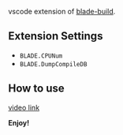 
vscode extension of [blade-build](https://github.com/chen3feng/blade-build).

## Extension Settings

* `BLADE.CPUNum`
* `BLADE.DumpCompileDB`

## How to use

[video link](https://www.bilibili.com/video/BV14k4y1W72s)

**Enjoy!**
